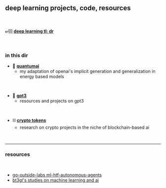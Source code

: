 ## deep learning projects, code, resources
 
<br>

#### 👉🏼 [deep learning tl; dr](deep_learning_tldr.md)

<br>

### in this dir

* 🧬 **[quantumai](EBMs)**
  * my adaptation of openai's implicit generation and generalization in energy based models
 
 
<br>

* 🦾 **[gpt3](GPT3)**
  * resources and projects on gpt3

<br>


* ⛓ **[crypto tokens](crypto_tokens)**
  * research on crypto projects in the niche of blockchain-based ai


<br>

----

### resources

<br>

* [go-outside-labs ml-htf-autonomous-agents](https://github.com/go-outside-labs/ml-htf-autonomous-agents)
* [bt3gl's studies on machine learning and ai](https://singularity-sh.vercel.app/archives.html)

